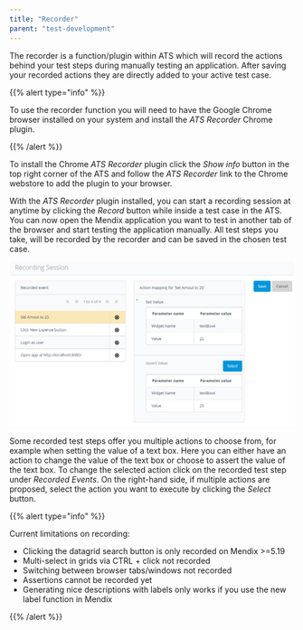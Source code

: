 ```yaml
---
title: "Recorder"
parent: "test-development"
---
```

The recorder is a function/plugin within ATS which will record the actions behind your test steps during manually testing an application. After saving your recorded actions they are directly added to your active test case.

{{% alert type="info" %}}

To use the recorder function you will need to have the Google Chrome browser installed on your system and install the _ATS Recorder_ Chrome plugin.

{{% /alert %}}

To install the Chrome _ATS Recorder_ plugin click the _Show info_ button in the top right corner of the ATS and follow the _ATS Recorder_ link to the Chrome webstore to add the plugin to your browser.

With the _ATS Recorder_ plugin installed, you can start a recording session at anytime by clicking the _Record_ button while inside a test case in the ATS. You can now open the Mendix application you want to test in another tab of the browser and start testing the application manually. All test steps you take, will be recorded by the recorder and can be saved in the chosen test case.

![Open recording session with 4 recorded test steps](attachments/recorder/21168177.png)

Some recorded test steps offer you multiple actions to choose from, for example when setting the value of a text box. Here you can either have an action to change the value of the text box or choose to assert the value of the text box. To change the selected action click on the recorded test step under _Recorded Events_. On the right-hand side, if multiple actions are proposed, select the action you want to execute by clicking the _Select_ button.

{{% alert type="info" %}}

Current limitations on recording:

*   Clicking the datagrid search button is only recorded on Mendix >=5.19
*   Multi-select in grids via CTRL + click not recorded
*   Switching between browser tabs/windows not recorded
*   Assertions cannot be recorded yet
*   Generating nice descriptions with labels only works if you use the new label function in Mendix

{{% /alert %}}
